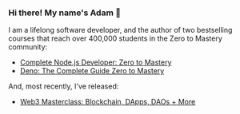 ### Hi there! My name's Adam 👋

I am a lifelong software developer, and the author of two bestselling courses that reach over 400,000 students in the Zero to Mastery community:
* [Complete Node.js Developer: Zero to Mastery](https://academy.zerotomastery.io/p/learn-node-js?affcode=441520_1jw4f2ay)
* [Deno: The Complete Guide Zero to Mastery](https://academy.zerotomastery.io/p/deno-the-complete-guide-zero-to-mastery?affcode=441520_1jw4f2ay)

And, most recently, I've released:
* [Web3 Masterclass: Blockchain, DApps, DAOs + More](https://academy.zerotomastery.io/p/introduction-to-web3?affcode=441520_1jw4f2ay)
